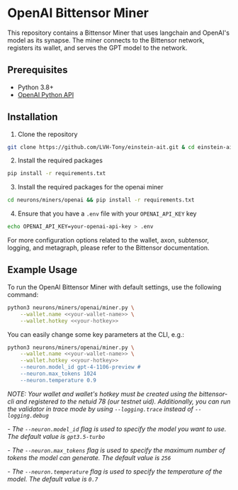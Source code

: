 # OpenAI Bittensor Miner

This repository contains a Bittensor Miner that uses langchain and OpenAI's model as its synapse. The miner connects to the Bittensor network, registers its wallet, and serves the GPT model to the network.

## Prerequisites

- Python 3.8+
- [OpenAI Python API](https://github.com/openai/openai)

## Installation

1. Clone the repository

```bash
git clone https://github.com/LVH-Tony/einstein-ait.git & cd einstein-ait
```

2. Install the required packages

```bash
pip install -r requirements.txt
```

3. Install the required packages for the openai miner

```bash
cd neurons/miners/openai && pip install -r requirements.txt
```

4. Ensure that you have a `.env` file with your `OPENAI_API_KEY` key

```bash
echo OPENAI_API_KEY=your-openai-api-key > .env
```

For more configuration options related to the wallet, axon, subtensor, logging, and metagraph, please refer to the Bittensor documentation.

## Example Usage

To run the OpenAI Bittensor Miner with default settings, use the following command:

```bash
python3 neurons/miners/openai/miner.py \
    --wallet.name <<your-wallet-name>> \
    --wallet.hotkey <<your-hotkey>>     
```

You can easily change some key parameters at the CLI, e.g.:
```bash
python3 neurons/miners/openai/miner.py \
    --wallet.name <<your-wallet-name>> \
    --wallet.hotkey <<your-hotkey>> 
    --neuron.model_id gpt-4-1106-preview #
    --neuron.max_tokens 1024
    --neuron.temperature 0.9
```

*NOTE: Your wallet and wallet's hotkey must be created using the bittensor-cli and registered to the netuid 78 (our testnet uid). Additionally, you can run the validator in trace mode by using `--logging.trace` instead of `--logging.debug`*

*- The `--neuron.model_id` flag is used to specify the model you want to use. The default value is `gpt3.5-turbo`*

*- The `--neuron.max_tokens` flag is used to specify the maximum number of tokens the model can generate. The default value is `256`*

*- The `--neuron.temperature` flag is used to specify the temperature of the model. The default value is `0.7`*
